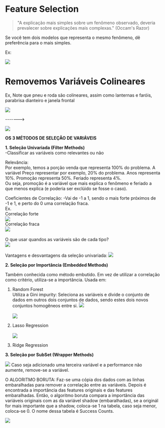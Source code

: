 # Feature Selection

> "A explicação mais simples sobre um fenômeno observado, deveria prevalecer sobre explicações mais complexas." (Occam's Razor)

Se você tem dois modelos que representa o mesmo fenômeno, dê preferência para o mais simples.

Ex:

![](https://i.imgur.com/KUE76vD.png)

# **Removemos Variáveis Colineares**

Ex,
Note que pneu e roda são colineares, assim como lanternas e faróis, parabrisa dianteiro e janela frontal

![](https://i.imgur.com/3sNAi9S.png)

------->

![](https://i.imgur.com/QmUgOsy.png)

**OS 3 MÉTODOS DE SELEÇÃO DE VARIÁVEIS**

**1. Seleção Univariada (Filter Methods)**<br>
-Classificar as variáveis como relevantes ou não

Relevância:<br>
Por exemplo, temos a porção venda que representa 100% do problema.
A variável Preço representar por exemplo, 20% do problema.
Anos representa 10%.
Promoção representa 50%.
Feriado representa 4%.<br>
Ou seja, promoção é a variável que mais explica o fenômeno e feriado a que menos explica (e poderia ser exclúido se fosse o caso).

Coeficientes de Correlação:
-Vai de -1 a 1, sendo o mais forte próximos de -1 e 1, e perto do 0 uma correlação fraca.<br>
Ex.<br>
Correlação forte<br>
![](https://i.imgur.com/Vk6Sgcd.png)<br>
Correlação fraca<br>
![](https://i.imgur.com/3nN4R1N.png)<br><br>
O que usar quandos as variáveis são de cada tipo?<br>
![](https://i.imgur.com/gAqiKlO.png)<br><br>
Vantagens e desvantagens da seleção univariada:
![](https://i.imgur.com/WLpeud3.png)




**2. Seleção por Importância (Embedded Methods)**<br>

Também conhecida como método embutido.
Em vez de utilizar a correlação como critério, utiliza-se a importância.
Usada em:
1. Random Forest <br>
Utiliza a Gini impurity:
Seleciona as variáveis e divide o conjunto de dados em outros dois conjuntos de dados, sendo estes dois novos conjuntos homogêneos entre si.
![](https://i.imgur.com/eG8yGpx.png)<br><br>
![](https://i.imgur.com/etL18gn.png)<br>

2. Lasso Regression<br><br>
![](https://i.imgur.com/E0rwVoG.png)
3. Ridge Regression


**3. Seleção por SubSet (Wrapper Methods)**<br>

 ![](https://i.imgur.com/Q7xPEHU.png)
Caso seja adicionado uma terceira variável e a performance não aumente, remove-se a variável.

O ALGORITMO BORUTA:
Faz-se uma cópia dos dados com as linhas embaralhadas para remover a correlação entre as variáveis.
Depois é encontrada a importância das features originais e das features embaralhadas.
Então, o algoritmo boruta compara a importância das variáveis originais com as da variável shadow (embaralhadas), se a originál for mais importante que a shadow, coloca-se 1 na tabela, caso seja menor, coloca-se 0. O nome dessa tabela é Success Counts.

![](https://i.imgur.com/PAYkhNe.png)

